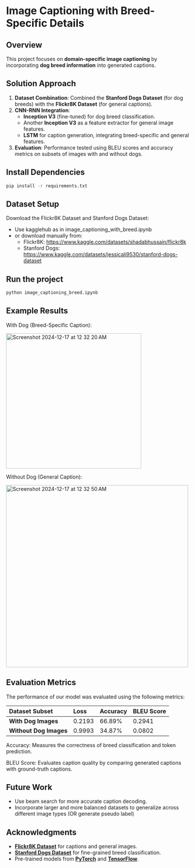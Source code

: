 # Image Captioning with Breed-Specific Details

## Overview
This project focuses on **domain-specific image captioning** by incorporating **dog breed information** into generated captions. 

## Solution Approach
1. **Dataset Combination**: Combined the **Stanford Dogs Dataset** (for dog breeds) with the **Flickr8K Dataset** (for general captions).
2. **CNN-RNN Integration**:
   - **Inception V3** (fine-tuned) for dog breed classification.
   - Another **Inception V3** as a feature extractor for general image features.
   - **LSTM** for caption generation, integrating breed-specific and general features.
3. **Evaluation**: Performance tested using BLEU scores and accuracy metrics on subsets of images with and without dogs.

## Install Dependencies
```bash
pip install -r requirements.txt

```
## Dataset Setup
Download the Flickr8K Dataset and Stanford Dogs Dataset:

- Use kagglehub as in image_captioning_with_breed.ipynb
- or download manually from:
   - Flickr8K: https://www.kaggle.com/datasets/shadabhussain/flickr8k
   - Stanford Dogs: https://www.kaggle.com/datasets/jessicali9530/stanford-dogs-dataset

## Run the project
```bash
python image_captioning_breed.ipynb
```

## Example Results

With Dog (Breed-Specific Caption):

<img width="369" alt="Screenshot 2024-12-17 at 12 32 20 AM" src="https://github.com/user-attachments/assets/bea168c2-3d09-4343-89a8-958c402d31a1" />

Without Dog (General Caption):

<img width="497" alt="Screenshot 2024-12-17 at 12 32 50 AM" src="https://github.com/user-attachments/assets/a17d45cc-ca4f-4e98-ad4b-c740478dbb1e" />

## Evaluation Metrics

The performance of our model was evaluated using the following metrics:

| Dataset Subset       | Loss   | Accuracy  | BLEU Score |
|:-----------------------|:--------|:-----------|:------------|
| **With Dog Images**   | 0.2193 | 66.89%    | 0.2941     |
| **Without Dog Images**| 0.9993 | 34.87%    | 0.0802     |

Accuracy: Measures the correctness of breed classification and token prediction.

BLEU Score: Evaluates caption quality by comparing generated captions with ground-truth captions.

## Future Work

- Use beam search for more accurate caption decoding.
- Incorporate larger and more balanced datasets to generalize across different image types (OR generate pseudo label)

## Acknowledgments

- **[Flickr8K Dataset](https://www.kaggle.com/datasets/shadabhussain/flickr8k)** for captions and general images.
- **[Stanford Dogs Dataset](http://vision.stanford.edu/aditya86/ImageNetDogs/)** for fine-grained breed classification.
- Pre-trained models from **[PyTorch](https://pytorch.org/)** and **[TensorFlow](https://www.tensorflow.org/)**.
